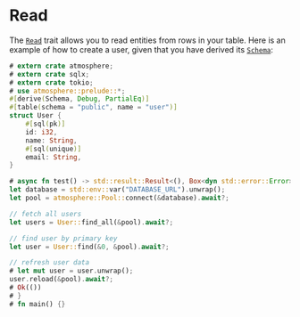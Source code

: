 # Read

The [`Read`] trait allows you to read entities from rows in your table. Here is
an example of how to create a user, given that you have derived its [`Schema`]:

```rust
# extern crate atmosphere;
# extern crate sqlx;
# extern crate tokio;
# use atmosphere::prelude::*;
#[derive(Schema, Debug, PartialEq)]
#[table(schema = "public", name = "user")]
struct User {
    #[sql(pk)]
    id: i32,
    name: String,
    #[sql(unique)]
    email: String,
}

# async fn test() -> std::result::Result<(), Box<dyn std::error::Error>> {
let database = std::env::var("DATABASE_URL").unwrap();
let pool = atmosphere::Pool::connect(&database).await?;

// fetch all users
let users = User::find_all(&pool).await?;

// find user by primary key
let user = User::find(&0, &pool).await?;

// refresh user data
# let mut user = user.unwrap();
user.reload(&pool).await?;
# Ok(())
# }
# fn main() {}
```

[`Schema`]: https://docs.rs/atmosphere/latest/atmosphere/derive.Schema.html
[`Read`]: https://docs.rs/atmosphere/latest/atmosphere/trait.Read.html
